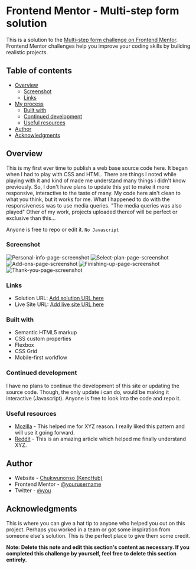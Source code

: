 # Frontend Mentor - Multi-step form solution

This is a solution to the [Multi-step form challenge on Frontend Mentor](https://www.frontendmentor.io/challenges/multistep-form-YVAnSdqQBJ). Frontend Mentor challenges help you improve your coding skills by building realistic projects.

## Table of contents

- [Overview](#overview)
  - [Screenshot](#screenshot)
  - [Links](#links)
- [My process](#my-process)
  - [Built with](#built-with)
  - [Continued development](#continued-development)
  - [Useful resources](#useful-resources)
- [Author](#author)
- [Acknowledgments](#acknowledgments)

## Overview

This is my first ever time to publish a web base source code here. It began when I had to play with CSS and HTML.
There are things I noted while playing with it and kind of made me understand many things i didn't know previously.
So, I don't have plans to update this yet to make it more responsive, interactive to the taste of many. My code here ain't clean to what you think, but it works for me.
What I happened to do with the responsiveness was to use media queries. "The media queries was also played"
Other of my work, projects uploaded thereof will be perfect or exclusive than this...

Anyone is free to repo or edit it.
`No Javascript`

### Screenshot

![Personal-info-page-screenshot](https://user-images.githubusercontent.com/80060063/227814908-87ffc0ee-dda1-45ce-a7d2-eaa3ac82ea6a.png)
![Select-plan-page-screenshot](https://user-images.githubusercontent.com/80060063/227815071-00d7e236-e6d3-44bb-92a7-232862aa0fbf.png)
![Add-ons-page-screenshot](https://user-images.githubusercontent.com/80060063/227815089-def0e0ea-fe3e-46e7-b5f7-e1f4774dc47e.png)
![Finishing-up-page-screenshot](https://user-images.githubusercontent.com/80060063/227815100-b03ec452-7a91-4c92-a307-174c80621c9e.png)
![Thank-you-page-screenshot](https://user-images.githubusercontent.com/80060063/227815111-7f9ccec5-ce1f-4bfc-a296-492aebbfaf1b.png)

### Links

- Solution URL: [Add solution URL here](https://your-solution-url.com)
- Live Site URL: [Add live site URL here](https://your-live-site-url.com)

### Built with

- Semantic HTML5 markup
- CSS custom properties
- Flexbox
- CSS Grid
- Mobile-first workflow

### Continued development

I have no plans to continue the development of this site or updating the source code. Though, the only update i can do, would be making it interactive (Javascript). Anyone is free to look into the code and repo it.

### Useful resources

- [Mozilla](https://wwww.developer.mozilla.org) - This helped me for XYZ reason. I really liked this pattern and will use it going forward.
- [Reddit](https://www.reddit.com) - This is an amazing article which helped me finally understand XYZ.

## Author

- Website - [Chukwunonso (KencHub)](https://www.github.com/KencHub)
- Frontend Mentor - [@yourusername](https://www.frontendmentor.io/profile/KencHub)
- Twitter - [@you](https://www.twitter.com/ChuksFD)

## Acknowledgments

This is where you can give a hat tip to anyone who helped you out on this project. Perhaps you worked in a team or got some inspiration from someone else's solution. This is the perfect place to give them some credit.

**Note: Delete this note and edit this section's content as necessary. If you completed this challenge by yourself, feel free to delete this section entirely.**
